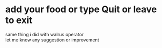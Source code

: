 # add your food or type Quit or leave to exit
same thing i did with walrus operator <br>
let me know any suggestion or improvement 

